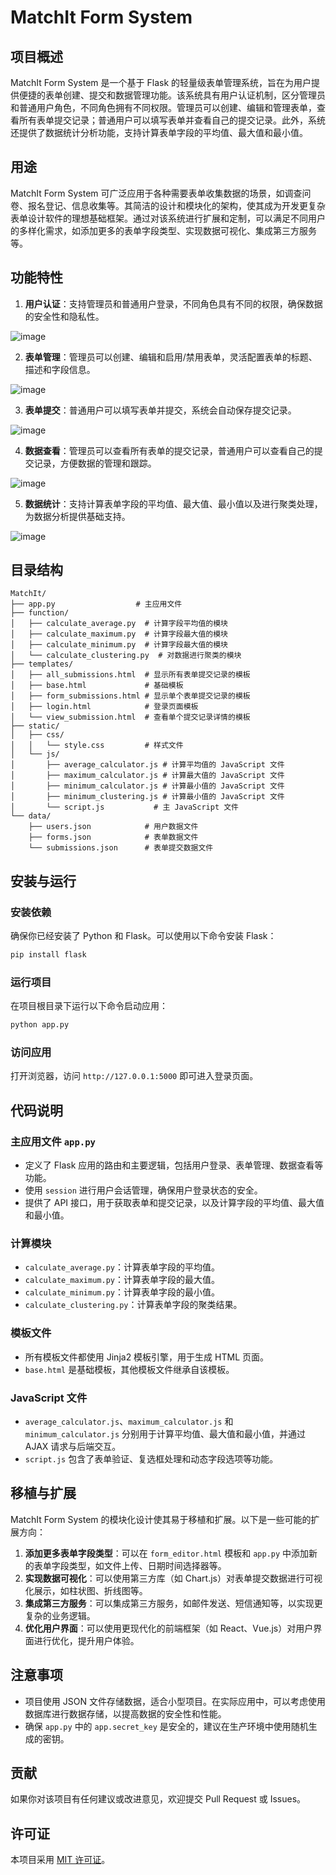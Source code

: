 # MatchIt Form System

## 项目概述
MatchIt Form System 是一个基于 Flask 的轻量级表单管理系统，旨在为用户提供便捷的表单创建、提交和数据管理功能。该系统具有用户认证机制，区分管理员和普通用户角色，不同角色拥有不同权限。管理员可以创建、编辑和管理表单，查看所有表单提交记录；普通用户可以填写表单并查看自己的提交记录。此外，系统还提供了数据统计分析功能，支持计算表单字段的平均值、最大值和最小值。

## 用途
MatchIt Form System 可广泛应用于各种需要表单收集数据的场景，如调查问卷、报名登记、信息收集等。其简洁的设计和模块化的架构，使其成为开发更复杂表单设计软件的理想基础框架。通过对该系统进行扩展和定制，可以满足不同用户的多样化需求，如添加更多的表单字段类型、实现数据可视化、集成第三方服务等。

## 功能特性
1. **用户认证**：支持管理员和普通用户登录，不同角色具有不同的权限，确保数据的安全性和隐私性。

![image](https://github.com/user-attachments/assets/c552c1e0-cd9e-4c78-a980-e7084ac33e99)


2. **表单管理**：管理员可以创建、编辑和启用/禁用表单，灵活配置表单的标题、描述和字段信息。



![image](https://github.com/user-attachments/assets/c7a665f7-d6a8-4562-84cf-2d6a91465cb4)


3. **表单提交**：普通用户可以填写表单并提交，系统会自动保存提交记录。


![image](https://github.com/user-attachments/assets/e611fdde-4e52-4934-9fd7-3fa8aa59187e)


4. **数据查看**：管理员可以查看所有表单的提交记录，普通用户可以查看自己的提交记录，方便数据的管理和跟踪。


![image](https://github.com/user-attachments/assets/75f2dfab-6a36-4c3b-9af5-d5bf7f42b7a8)


5. **数据统计**：支持计算表单字段的平均值、最大值、最小值以及进行聚类处理，为数据分析提供基础支持。


![image](https://github.com/user-attachments/assets/b93adc33-abd2-47e1-92d4-1f606ca84554)



## 目录结构
```
MatchIt/
├── app.py                  # 主应用文件
├── function/
│   ├── calculate_average.py  # 计算字段平均值的模块
│   ├── calculate_maximum.py  # 计算字段最大值的模块
│   ├── calculate_minimum.py  # 计算字段最大值的模块
│   └── calculate_clustering.py  # 对数据进行聚类的模块
├── templates/
│   ├── all_submissions.html  # 显示所有表单提交记录的模板
│   ├── base.html             # 基础模板
│   ├── form_submissions.html # 显示单个表单提交记录的模板
│   ├── login.html            # 登录页面模板
│   └── view_submission.html  # 查看单个提交记录详情的模板
├── static/
│   ├── css/
│   │   └── style.css         # 样式文件
│   └── js/
│       ├── average_calculator.js # 计算平均值的 JavaScript 文件
│       ├── maximum_calculator.js # 计算最大值的 JavaScript 文件
│       ├── minimum_calculator.js # 计算最小值的 JavaScript 文件
│       ├── minimum_clustering.js # 计算最小值的 JavaScript 文件
│       └── script.js           # 主 JavaScript 文件
└── data/
    ├── users.json            # 用户数据文件
    ├── forms.json            # 表单数据文件
    └── submissions.json      # 表单提交数据文件
```

## 安装与运行
### 安装依赖
确保你已经安装了 Python 和 Flask。可以使用以下命令安装 Flask：
```bash
pip install flask
```

### 运行项目
在项目根目录下运行以下命令启动应用：
```bash
python app.py
```

### 访问应用
打开浏览器，访问 `http://127.0.0.1:5000` 即可进入登录页面。

## 代码说明
### 主应用文件 `app.py`
- 定义了 Flask 应用的路由和主要逻辑，包括用户登录、表单管理、数据查看等功能。
- 使用 `session` 进行用户会话管理，确保用户登录状态的安全。
- 提供了 API 接口，用于获取表单和提交记录，以及计算字段的平均值、最大值和最小值。

### 计算模块
- `calculate_average.py`：计算表单字段的平均值。
- `calculate_maximum.py`：计算表单字段的最大值。
- `calculate_minimum.py`：计算表单字段的最小值。
- `calculate_clustering.py`：计算表单字段的聚类结果。

### 模板文件
- 所有模板文件都使用 Jinja2 模板引擎，用于生成 HTML 页面。
- `base.html` 是基础模板，其他模板文件继承自该模板。

### JavaScript 文件
- `average_calculator.js`、`maximum_calculator.js` 和 `minimum_calculator.js` 分别用于计算平均值、最大值和最小值，并通过 AJAX 请求与后端交互。
- `script.js` 包含了表单验证、复选框处理和动态字段选项等功能。



## 移植与扩展
MatchIt Form System 的模块化设计使其易于移植和扩展。以下是一些可能的扩展方向：
1. **添加更多表单字段类型**：可以在 `form_editor.html` 模板和 `app.py` 中添加新的表单字段类型，如文件上传、日期时间选择器等。
2. **实现数据可视化**：可以使用第三方库（如 Chart.js）对表单提交数据进行可视化展示，如柱状图、折线图等。
3. **集成第三方服务**：可以集成第三方服务，如邮件发送、短信通知等，以实现更复杂的业务逻辑。
4. **优化用户界面**：可以使用更现代化的前端框架（如 React、Vue.js）对用户界面进行优化，提升用户体验。

## 注意事项
- 项目使用 JSON 文件存储数据，适合小型项目。在实际应用中，可以考虑使用数据库进行数据存储，以提高数据的安全性和性能。
- 确保 `app.py` 中的 `app.secret_key` 是安全的，建议在生产环境中使用随机生成的密钥。

## 贡献
如果你对该项目有任何建议或改进意见，欢迎提交 Pull Request 或 Issues。

## 许可证
本项目采用 [MIT 许可证](https://opensource.org/licenses/MIT)。
